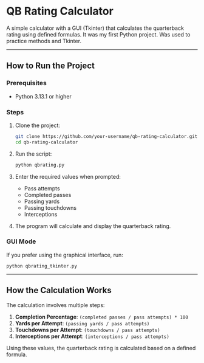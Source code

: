 # QB Rating Calculator

A simple calculator with a GUI (Tkinter) that calculates the quarterback rating using defined formulas. It was my first Python project. Was used to practice methods and Tkinter. 

---

## How to Run the Project

### Prerequisites

- Python 3.13.1 or higher

### Steps

1. Clone the project:

    ```bash
    git clone https://github.com/your-username/qb-rating-calculator.git
    cd qb-rating-calculator
    ```

2. Run the script:

    ```bash
    python qbrating.py
    ```

3. Enter the required values when prompted:
    - Pass attempts
    - Completed passes
    - Passing yards
    - Passing touchdowns
    - Interceptions

4. The program will calculate and display the quarterback rating.

### GUI Mode

If you prefer using the graphical interface, run:

    
    python qbrating_tkinter.py
    

---

## How the Calculation Works

The calculation involves multiple steps:

1. **Completion Percentage**: `(completed passes / pass attempts) * 100`
2. **Yards per Attempt**: `(passing yards / pass attempts)`
3. **Touchdowns per Attempt**: `(touchdowns / pass attempts)`
4. **Interceptions per Attempt**: `(interceptions / pass attempts)`

Using these values, the quarterback rating is calculated based on a defined formula.
